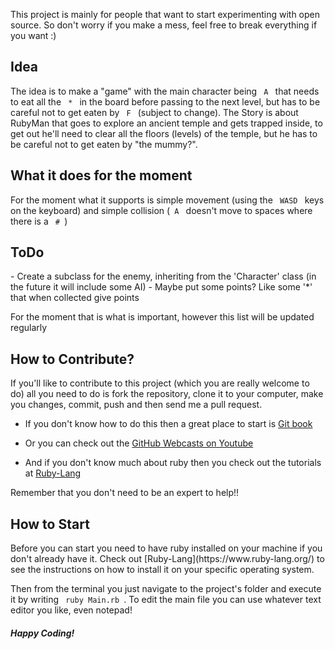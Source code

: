 This project is mainly for people that want to start experimenting with open source. So don't worry if you make a mess, feel free to break everything if you want :)

<h2> Idea </h2>
The idea is to make a "game" with the main character being <code> A </code> that needs to eat all the <code> * </code> in the board before passing to the next level, but has to be careful not to get eaten by <code> F </code> (subject to change).
The Story is about RubyMan that goes to explore an ancient temple and gets trapped inside, to get out he'll need to clear all the floors (levels) of the temple, but he has to be careful not to get eaten by "the mummy?".


<h2> What it does for the moment </h2>
For the moment what it supports is simple movement (using the <code> WASD </code> keys on the keyboard) and simple collision (<code> A </code> doesn't move to spaces where there is a <code> # </code>)

<h2>ToDo</h2>
  - Create a subclass for the enemy, inheriting from the 'Character' class (in the future it will include some AI)
  - Maybe put some points? Like some '*' that when collected give points

For the moment that is what is important, however this list will be updated regularly

<h2> How to Contribute? </h2>
 If you'll like to contribute to this project (which you are really welcome to do) all you need to do is fork the repository, clone it to your computer, make you changes, commit, push and then send me a pull request.
 
 - If you don't know how to do this then a great place to start is [Git book](http://git-scm.com/book)
 
 - Or you can check out the [GitHub Webcasts on Youtube](https://www.youtube.com/channel/UCP7RrmoueENv9TZts3HXXtw)
 
 - And if you don't know much about ruby then you check out the tutorials at [Ruby-Lang](https://www.ruby-lang.org/en/documentation/)
 
Remember that you don't need to be an expert to help!!

<h2>How to Start</h2>
Before you can start you need to have ruby installed on your machine if you don't already have it. Check out [Ruby-Lang](https://www.ruby-lang.org/) to see the instructions on how to install it on your specific operating system.

Then from the terminal you just navigate to the project's folder and execute it by writing <code> ruby Main.rb </code>. To edit the main file you can use whatever text editor you like, even notepad!


  <h5>Happy Coding!</h5>
